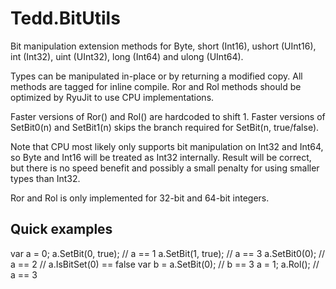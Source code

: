 # Tedd.BitUtils
Bit manipulation extension methods for Byte, short (Int16), ushort (UInt16), int (Int32), uint (UInt32), long (Int64) and ulong (UInt64).

Types can be manipulated in-place or by returning a modified copy. All methods are tagged for inline compile. Ror and Rol methods should be optimized by RyuJit to use CPU implementations.

Faster versions of Ror() and Rol() are hardcoded to shift 1.
Faster versions of SetBit0(n) and SetBit1(n) skips the branch required for SetBit(n, true/false).

Note that CPU most likely only supports bit manipulation on Int32 and Int64, so Byte and Int16 will be treated as Int32 internally. Result will be correct, but there is no speed benefit and possibly a small penalty for using smaller types than Int32.

Ror and Rol is only implemented for 32-bit and 64-bit integers.

## Quick examples
var a = 0;
a.SetBit(0, true);
// a == 1
a.SetBit(1, true);
// a == 3
a.SetBit0(0);
// a == 2
// a.IsBitSet(0) == false
var b = a.SetBit(0);
// b == 3
a = 1;
a.Rol();
// a == 3
